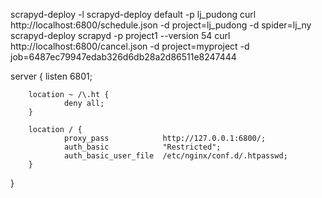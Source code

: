 scrapyd-deploy -l
scrapyd-deploy default -p lj_pudong
curl http://localhost:6800/schedule.json -d project=lj_pudong -d spider=lj_ny
scrapyd-deploy scrapyd -p project1 --version 54	
curl http://localhost:6800/cancel.json -d project=myproject -d job=6487ec79947edab326d6db28a2d86511e8247444

server {
        listen 6801;
 
        location ~ /\.ht {
                deny all;
        }
 
        location / {
                proxy_pass            http://127.0.0.1:6800/;
                auth_basic            "Restricted";
                auth_basic_user_file  /etc/nginx/conf.d/.htpasswd;
        }
}
